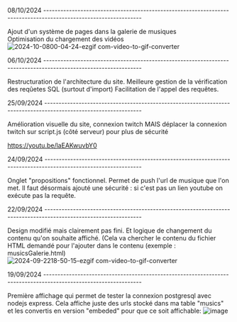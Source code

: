 08/10/2024 ----------------------------------------------------------------------------------------------------------------

Ajout d'un système de pages dans la galerie de musiques  
Optimisation du chargement des vidéos  
![2024-10-0800-04-24-ezgif com-video-to-gif-converter](https://github.com/user-attachments/assets/d2f2d1d3-a12e-453b-b395-0ba3934860e0)

06/10/2024 ----------------------------------------------------------------------------------------------------------------

Restructuration de l'architecture du site.
Meilleure gestion de la vérification des reqûetes SQL (surtout d'import)
Facilitation de l'appel des requêtes.

25/09/2024 ----------------------------------------------------------------------------------------------------------------

Amélioration visuelle du site, connexion twitch MAIS déplacer la connexion twitch sur script.js (côté serveur) pour plus de sécurité

https://youtu.be/laEAKwuvbY0


24/09/2024 ----------------------------------------------------------------------------------------------------------------

Onglet "propositions" fonctionnel. Permet de push l'url de musique que l'on met.
Il faut désormais ajouté une sécurité : si c'est pas un lien youtube on exécute pas la requête.


22/09/2024 ----------------------------------------------------------------------------------------------------------------

Design modifié mais clairement pas fini. Et logique de changement du contenu qu'on souhaite affiché. (Cela va chercher le contenu du fichier HTML demandé pour l'ajouter dans le contenu (exemple : musicsGalerie.html)
![2024-09-2218-50-15-ezgif com-video-to-gif-converter](https://github.com/user-attachments/assets/eed9f473-99a0-457e-b693-68f23d4a5546)


19/09/2024 ----------------------------------------------------------------------------------------------------------------

Première affichage qui permet de tester la connexion postgresql avec nodejs express.
Cela affiche juste des urls stocké dans ma table "musics" et les convertis en version "embeded" pour que ce soit affichable:
![image](https://github.com/user-attachments/assets/ee4e6a0d-1ed0-44a0-ad0b-25bad2464de9)





